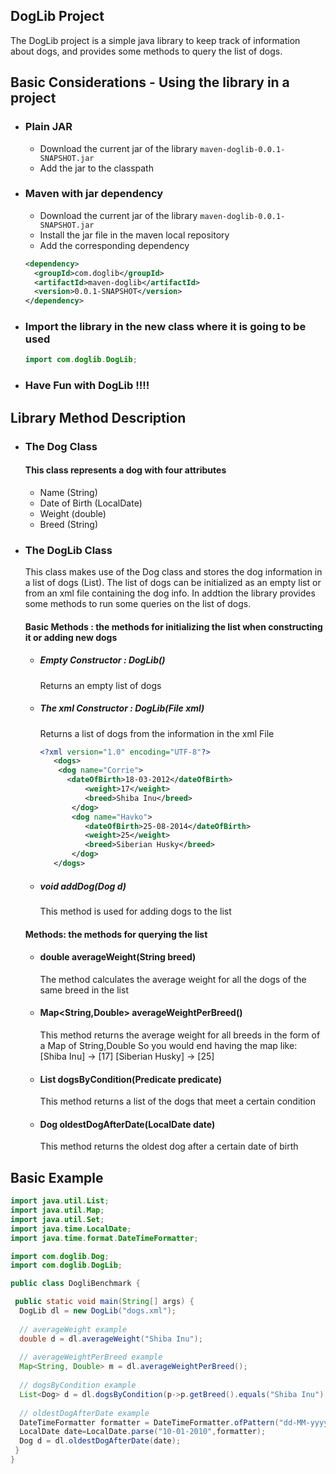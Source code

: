 ## DogLib Project
The DogLib project is a simple java library to keep track of information about dogs, 
and provides some methods to query the list of dogs.

## Basic Considerations - Using the library in a project
* ### Plain JAR
  * Download the current jar of the library `maven-doglib-0.0.1-SNAPSHOT.jar`
  * Add the jar to the classpath
  
* ### Maven with jar dependency
  * Download the current jar of the library `maven-doglib-0.0.1-SNAPSHOT.jar`
  * Install the jar file in the maven local repository
  * Add the corresponding dependency
  ```xml
  <dependency>
    <groupId>com.doglib</groupId>
    <artifactId>maven-doglib</artifactId>
    <version>0.0.1-SNAPSHOT</version>
  </dependency>
  ```
  
* ### Import the library in the new class where it is going to be used
  ```java
  import com.doglib.DogLib;
  ```

* ### Have Fun with DogLib !!!!

## Library Method Description
* ### The Dog Class
  #### This class represents a dog with four attributes
    * Name (String)
    * Date of Birth (LocalDate)
    * Weight (double)
    * Breed (String)
    
* ### The DogLib Class
  This class makes use of the Dog class and stores the dog information in a list of dogs (List<Dog>).
  The list of dogs can be initialized as an empty list or from an xml file containing the dog info.
  In addtion the library provides some methods to run some queries on the list of dogs.
  
  #### Basic Methods : the methods for initializing the list when constructing it or adding new dogs
  
    * ##### Empty Constructor : DogLib()
      Returns an empty list of dogs
    
    * ##### The xml Constructor : DogLib(File xml)
      Returns a list of dogs from the information in the xml File
      
      ```xml
      <?xml version="1.0" encoding="UTF-8"?>
	     <dogs>
	      <dog name="Corrie">
      		<dateOfBirth>18-03-2012</dateOfBirth>
     			<weight>17</weight>
     			<breed>Shiba Inu</breed>
  	 		 </dog>
  	 		 <dog name="Havko">
     			<dateOfBirth>25-08-2014</dateOfBirth>
     			<weight>25</weight>
     			<breed>Siberian Husky</breed>
  	 		 </dog>
	     </dogs>
      ```
      
    * ##### void addDog(Dog d)
      This method is used for adding dogs to the list
    
      
  #### Methods: the methods for querying the list
  
    * #### double averageWeight(String breed)
      The method calculates the average weight for all the dogs of the same breed in the list
    
    * #### Map<String,Double\> averageWeightPerBreed()
      This method returns the average weight for all breeds in the form of a Map of String,Double
	     So you would end having the map like:
	     [Shiba Inu] -> [17]
	     [Siberian Husky] -> [25]
	  
    * #### List<Dog> dogsByCondition(Predicate<Dog> predicate)
      This method returns a list of the dogs that meet a certain condition  	
                 
    * #### Dog oldestDogAfterDate(LocalDate date)
      This method returns the oldest dog after a certain date of birth
      
## Basic Example
```java
import java.util.List;
import java.util.Map;
import java.util.Set;
import java.time.LocalDate;
import java.time.format.DateTimeFormatter;

import com.doglib.Dog;
import com.doglib.DogLib;

public class DogliBenchmark {

 public static void main(String[] args) {
  DogLib dl = new DogLib("dogs.xml");
		
  // averageWeight example
  double d = dl.averageWeight("Shiba Inu");
  
  // averageWeightPerBreed example
  Map<String, Double> m = dl.averageWeightPerBreed();
		
  // dogsByCondition example		
  List<Dog> d = dl.dogsByCondition(p->p.getBreed().equals("Shiba Inu");
  
  // oldestDogAfterDate example
  DateTimeFormatter formatter = DateTimeFormatter.ofPattern("dd-MM-yyyy");
  LocalDate date=LocalDate.parse("10-01-2010",formatter);		
  Dog d = dl.oldestDogAfterDate(date);
 }
}
```
  
  
  
   



